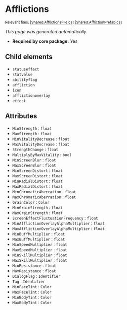 # Afflictions
<sup>Relevant files: [[Shared:AfflictionsFile.cs]](https://github.com/Regalis11/Barotrauma/blob/master/Barotrauma/BarotraumaShared/SharedSource/ContentManagement/ContentFile/AfflictionsFile.cs) [[Shared:AfflictionPrefab.cs]](https://github.com/Regalis11/Barotrauma/blob/master/Barotrauma/BarotraumaShared/SharedSource/Characters/Health/Afflictions/AfflictionPrefab.cs)</sup>

*This page was generated automatically.*

- **Required by core package:** Yes



## Child elements
- `statuseffect`
- `statvalue`
- `abilityflag`
- `affliction`
- `icon`
- `afflictionoverlay`
- `effect`


## Attributes
- `MinStrength` : `float`
- `MaxStrength` : `float`
- `MinVitalityDecrease` : `float`
- `MaxVitalityDecrease` : `float`
- `StrengthChange` : `float`
- `MultiplyByMaxVitality` : `bool`
- `MinScreenBlur` : `float`
- `MaxScreenBlur` : `float`
- `MinScreenDistort` : `float`
- `MaxScreenDistort` : `float`
- `MinRadialDistort` : `float`
- `MaxRadialDistort` : `float`
- `MinChromaticAberration` : `float`
- `MaxChromaticAberration` : `float`
- `GrainColor` : `Color`
- `MinGrainStrength` : `float`
- `MaxGrainStrength` : `float`
- `ScreenEffectFluctuationFrequency` : `float`
- `MinAfflictionOverlayAlphaMultiplier` : `float`
- `MaxAfflictionOverlayAlphaMultiplier` : `float`
- `MinBuffMultiplier` : `float`
- `MaxBuffMultiplier` : `float`
- `MinSpeedMultiplier` : `float`
- `MaxSpeedMultiplier` : `float`
- `MinSkillMultiplier` : `float`
- `MaxSkillMultiplier` : `float`
- `MinResistance` : `float`
- `MaxResistance` : `float`
- `DialogFlag` : `Identifier`
- `Tag` : `Identifier`
- `MinFaceTint` : `Color`
- `MaxFaceTint` : `Color`
- `MinBodyTint` : `Color`
- `MaxBodyTint` : `Color`


